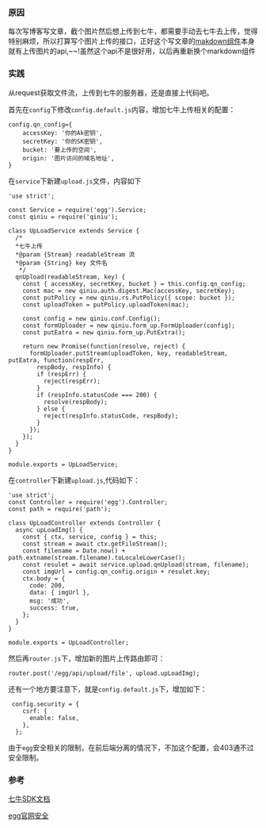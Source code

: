 ### 原因
每次写博客写文章，截个图片然后想上传到七牛，都需要手动去七牛去上传，觉得特别麻烦，所以打算写个图片上传的接口，正好这个写文章的[makdown组件](https://github.com/hinesboy/mavonEditor)本身就有上传图片的api,~~!虽然这个api不是很好用，以后再重新换个markdown组件

### 实践
从request获取文件流，上传到七牛的服务器，还是直接上代码吧。

首先在`config`下修改`config.default.js`内容，增加七牛上传相关的配置：
```
config.qn_config={
    accessKey: '你的Ak密钥',
    secretKey: '你的SK密钥',
    bucket: '要上传的空间',
    origin: '图片访问的域名地址',
}
```

在`service`下新建`upload.js`文件，内容如下
```
'use strict';

const Service = require('egg').Service;
const qiniu = require('qiniu');

class UpLoadService extends Service {
  /*
  *七牛上传
  *@param {Stream} readableStream 流
  *@param {String} key 文件名
   */
  qnUpload(readableStream, key) {
    const { accessKey, secretKey, bucket } = this.config.qn_config;
    const mac = new qiniu.auth.digest.Mac(accessKey, secretKey);
    const putPolicy = new qiniu.rs.PutPolicy({ scope: bucket });
    const uploadToken = putPolicy.uploadToken(mac);

    const config = new qiniu.conf.Config();
    const formUploader = new qiniu.form_up.FormUploader(config);
    const putEatra = new qiniu.form_up.PutExtra();

    return new Promise(function(resolve, reject) {
      formUploader.putStream(uploadToken, key, readableStream, putEatra, function(respErr,
        respBody, respInfo) {
        if (respErr) {
          reject(respErr);
        }
        if (respInfo.statusCode === 200) {
          resolve(respBody);
        } else {
          reject(respInfo.statusCode, respBody);
        }
      });
    });
  }
}

module.exports = UpLoadService;
```

在`controller`下新建`upload.js`,代码如下：
```
'use strict';
const Controller = require('egg').Controller;
const path = require('path');

class UpLoadController extends Controller {
  async upLoadImg() {
    const { ctx, service, config } = this;
    const stream = await ctx.getFileStream();
    const filename = Date.now() + path.extname(stream.filename).toLocaleLowerCase();
    const resulet = await service.upload.qnUpload(stream, filename);
    const imgUrl = config.qn_config.origin + resulet.key;
    ctx.body = {
      code: 200,
      data: { imgUrl },
      msg: '成功',
      success: true,
    };
  }
}

module.exports = UpLoadController;
```
然后再`router.js`下，增加新的图片上传路由即可：
```
router.post('/egg/api/upload/file', upload.upLoadImg);
```

还有一个地方要注意下，就是`config.default.js`下，增加如下：
```
 config.security = {
    csrf: {
      enable: false,
    },
  };
```
由于`egg`安全相关的限制，在前后端分离的情况下，不加这个配置，会403通不过安全限制。

### 参考
[七牛SDK文档](https://developer.qiniu.com/kodo/sdk/1289/nodejs)

[egg官网安全](https://eggjs.org/zh-cn/core/security.html)